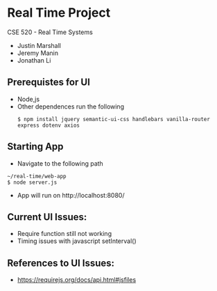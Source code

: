 # Real Time Project

CSE 520 - Real Time Systems
  - Justin Marshall
  - Jeremy Manin
  - Jonathan Li

## Prerequistes for UI
  - Node,js
  - Other dependences run the following
     ```
     $ npm install jquery semantic-ui-css handlebars vanilla-router express dotenv axios
     ```
   
## Starting App
  - Navigate to the following path
   ```
   ~/real-time/web-app
   $ node server.js
   ```
  - App will run on http://localhost:8080/
  
## Current UI Issues:
  - Require function still not working
  - Timing issues with javascript setInterval()

## References to UI Issues:
  - https://requirejs.org/docs/api.html#jsfiles
